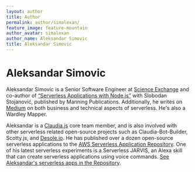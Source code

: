 ```yaml
---
layout: author
title: Author
permalink: author/simalexan/
feature_image: feature-mountain
author_avatar: simalexan
author_name: Aleksandar Simovic
title: Aleksandar Simovic
---
```


# Aleksandar Simovic

Aleksandar Simovic is a Senior Software Engineer at [Science Exchange](https://www.scienceexchange.com/) and co-author of [“Serverless Applications with Node.js”](https://www.manning.com/books/serverless-applications-with-nodejs) with Slobodan Stojanović, published by Manning Publications. Additionally, he writes on [Medium](https://medium.com/@simalexan) on both business and technical aspects of serverless. He's also a Wardley Mapper.

Aleksandar is a [Claudia.js](https://claudiajs.com/) core team member, and is also involved with other serverless related open-source projects such as Claudia-Bot-Builder, Scotty.js, and [Desole.io](https://desole.io/). He has published over a dozen open-source serverless applications to the [AWS Serverless Application Repository](https://aws.amazon.com/serverless/serverlessrepo/). One of his latest serverless experiments is a Serverless JARVIS, an Alexa skill that can create serverless applications using voice commands. [See Aleksandar's serverless apps in the Repository](https://serverlessrepo.aws.amazon.com/applications?query=Aleksandar%20Simovic).